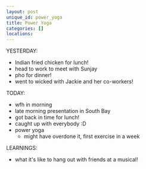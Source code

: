 ```yaml
---
layout: post
unique_id: power_yoga
title: Power Yoga
categories: []
locations: 
---
```


YESTERDAY:
* Indian fried chicken for lunch!
* head to work to meet with Sunjay
* pho for dinner!
* went to wicked with Jackie and her co-workers!

TODAY:
* wfh in morning
* late morning presentation in South Bay
* got back in time for lunch!
* caught up with everybody :D
* power yoga
  * might have overdone it, first exercise in a week

LEARNINGS:
* what it's like to hang out with friends at a musical!
